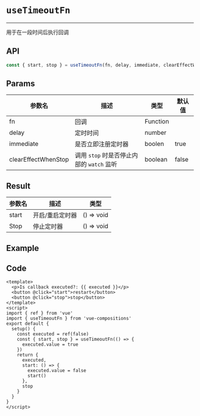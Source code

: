 # `useTimeoutFn`

---

用于在一段时间后执行回调

## API

```typescript
const { start, stop } = useTimeoutFn(fn, delay, immediate, clearEffectWhenStop)
```

## Params

| 参数名              | 描述                                      | 类型     | 默认值 |
| ------------------- | ----------------------------------------- | -------- | ------ |
| fn                  | 回调                                      | Function |        |
| delay               | 定时时间                                  | number   |        |
| immediate           | 是否立即注册定时器                        | boolen   | true   |
| clearEffectWhenStop | 调用 `stop` 时是否停止内部的 `watch` 监听 | boolean  | false  |

## Result

| 参数名 | 描述            | 类型       |
| ------ | --------------- | ---------- |
| start  | 开启/重启定时器 | () => void |
| Stop   | 停止定时器      | () => void |

## Example

<UseTimeoutFn/>

## Code

```vue
<template>
  <p>Is callback executed?: {{ executed }}</p>
  <button @click="start">restart</button>
  <button @click="stop">stop</button>
</template>
<script>
import { ref } from 'vue'
import { useTimeoutFn } from 'vue-compositions'
export default {
  setup() {
    const executed = ref(false)
    const { start, stop } = useTimeoutFn(() => {
      executed.value = true
    })
    return {
      executed,
      start: () => {
        executed.value = false
        start()
      },
      stop
    }
  }
}
</script>
```
